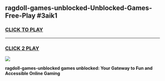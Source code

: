 
## ragdoll-games-unblocked-Unblocked-Games-Free-Play #3aik1
<h3>
<a href="https://us.freeplayer.one?title=ragdoll-games-unblocked&ref=9M">CLICK TO PLAY</a></h3>
<hr>

<h3>
<a href="https://us.freeplayer.one?title=ragdoll-games-unblocked&ref=9M">CLICK 2 PLAY</a>
  
</h3>

<a href="https://us.freeplayer.one?title=ragdoll-games-unblocked&ref=9M"><img src="https://clearcache.store/games.png"></a>


**ragdoll-games-unblocked games unblocked: Your Gateway to Fun and Accessible Online Gaming**
